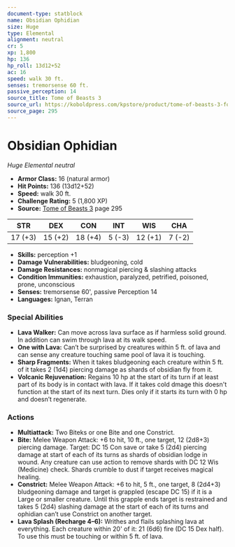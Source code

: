 ```yaml
---
document-type: statblock
name: Obsidian Ophidian
size: Huge
type: Elemental
alignment: neutral
cr: 5
xp: 1,800
hp: 136
hp_roll: 13d12+52
ac: 16
speed: walk 30 ft.
senses: tremorsense 60 ft. 
passive_perception: 14
source_title: Tome of Beasts 3
source_url: https://koboldpress.com/kpstore/product/tome-of-beasts-3-for-5th-edition/
source_page: 295
---
```


# Obsidian Ophidian

*Huge* *Elemental* *neutral*

- **Armor Class:** 16 (natural armor)
- **Hit Points:** 136 (13d12+52)
- **Speed:** walk 30 ft.
- **Challenge Rating:** 5 (1,800 XP)
- **Source:** [Tome of Beasts 3](https://koboldpress.com/kpstore/product/tome-of-beasts-3-for-5th-edition/) page 295

| STR | DEX | CON | INT | WIS | CHA |
| --- | --- | --- | --- | --- | --- |
| 17 (+3) | 15 (+2) | 18 (+4) | 5 (-3) | 12 (+1) | 7 (-2) |

- **Skills:** perception +1
- **Damage Vulnerabilities:** bludgeoning, cold
- **Damage Resistances:** nonmagical piercing &amp; slashing attacks 
- **Condition Immunities:** exhaustion, paralyzed, petrified, poisoned, prone, unconscious
- **Senses:** tremorsense 60', passive Perception 14
- **Languages:** Ignan, Terran

### Special Abilities

- **Lava Walker:** Can move across lava surface as if harmless solid ground. In addition can swim through lava at its walk speed.
- **One with Lava:** Can’t be surprised by creatures within 5 ft. of lava and  can sense any creature touching same pool of lava it is touching.
- **Sharp Fragments:** When it takes bludgeoning each creature within 5 ft. of it takes 2 (1d4) piercing damage as shards of obsidian fly from it.
- **Volcanic Rejuvenation:** Regains 10 hp at the start of its turn if at least part of its body is in contact with lava. If it takes cold dmage this doesn't function at the start of its next turn. Dies only if it starts its turn with 0 hp and doesn’t regenerate.

### Actions

- **Multiattack:** Two Biteks or one Bite and one Constrict.
- **Bite:** Melee Weapon Attack: +6 to hit, 10 ft., one target, 12 (2d8+3) piercing damage. Target: DC 15 Con save or take 5 (2d4) piercing damage at start of each of its turns as shards of obsidian lodge in wound. Any creature can use action to remove shards with DC 12 Wis (Medicine) check. Shards crumble to dust if target receives magical healing.
- **Constrict:** Melee Weapon Attack: +6 to hit, 5 ft., one target, 8 (2d4+3) bludgeoning damage and target is grappled (escape DC 15) if it is a Large or smaller creature. Until this grapple ends target is restrained and takes 5 (2d4) slashing damage at the start of each of its turns and ophidian can’t use Constrict on another target.
- **Lava Splash (Recharge 4–6):** Writhes and flails splashing lava at everything. Each creature within 20' of it: 21 (6d6) fire (DC 15 Dex half). To use this must be touching or within 5 ft. of lava.
